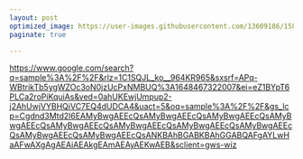 ```yaml
---
layout: post
optimized_image: https://user-images.githubusercontent.com/13609186/158834851-5c5d7736-001b-448d-8bb6-eb99f2f16233.jpg
paginate: true

---
```

https://www.google.com/search?q=sample%3A%2F%2F&rlz=1C1SQJL_ko__964KR965&sxsrf=APq-WBtrikTb5ygWZOc3oN0jzUcPxNMBUQ%3A1648467322007&ei=eZ1BYpT6PLCa2roPiKquiAs&ved=0ahUKEwjUmpup2-j2AhUwjVYBHQiVC7EQ4dUDCA4&uact=5&oq=sample%3A%2F%2F&gs_lcp=Cgdnd3Mtd2l6EAMyBwgAEEcQsAMyBwgAEEcQsAMyBwgAEEcQsAMyBwgAEEcQsAMyBwgAEEcQsAMyBwgAEEcQsAMyBwgAEEcQsAMyBwgAEEcQsAMyBwgAEEcQsAMyBwgAEEcQsANKBAhBGABKBAhGGABQAFgAYLwHaAFwAXgAgAEAiAEAkgEAmAEAyAEKwAEB&sclient=gws-wiz

